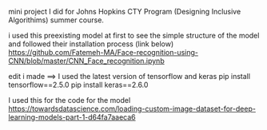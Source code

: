 mini project I did for Johns Hopkins CTY Program (Designing Inclusive Algorithims) summer course.

i used this preexisting model at first to see the simple structure of the model and followed their installation process (link below) https://github.com/Fatemeh-MA/Face-recognition-using-CNN/blob/master/CNN_Face_recognition.ipynb

edit i made ==> I used the latest version of tensorflow and keras pip install tensorflow==2.5.0 pip install keras==2.6.0

I used this for the code for the model https://towardsdatascience.com/loading-custom-image-dataset-for-deep-learning-models-part-1-d64fa7aaeca6
